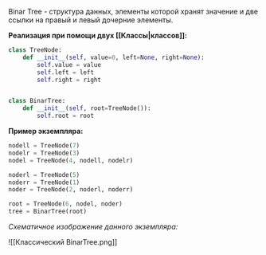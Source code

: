 Binar Tree - структура данных, элементы которой хранят значение и две ссылки на правый и левый дочерние элементы.

**Реализация при помощи двух [[Классы|классов]]:**

```Python
class TreeNode:
	def __init__(self, value=0, left=None, right=None):
		self.value = value
		self.left = left
		self.right = right


class BinarTree:
	def __init__(self, root=TreeNode()):
		self.root = root
```

**Пример экземпляра:**

```Python
nodell = TreeNode(7)
nodelr = TreeNode(3)
nodel = TreeNode(4, nodell, nodelr)

noderl = TreeNode(5)
noderr = TreeNode(1)
noder = TreeNode(2, noderl, noderr)

root = TreeNode(6, nodel, noder)
tree = BinarTree(root)
```

*Схематичное изображение данного экземпляра:*

![[Классический BinarTree.png]]